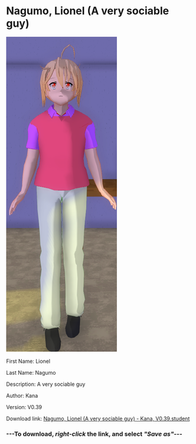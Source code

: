 # Nagumo, Lionel (A very sociable guy)

<img src = "https://raw.githubusercontent.com/Arbiter1223/Daigaku-Gurashi-Custom-Students/master/Students/Files/Nagumo%2C%20Lionel%20(A%20very%20sociable%20guy).png">

First Name: Lionel

Last Name: Nagumo

Description: A very sociable guy

Author: Kana

Version: V0.39

Download link: <a href="https://raw.githubusercontent.com/Arbiter1223/Daigaku-Gurashi-Custom-Students/master/Students/Files/Nagumo%2C%20Lionel%20(A%20very%20sociable%20guy)%20-%20Kana%2C%20V0.39.student">Nagumo, Lionel (A very sociable guy) - Kana, V0.39.student</a>

### ---**To download, _right-click_ the link, and select _"Save as"_**---
